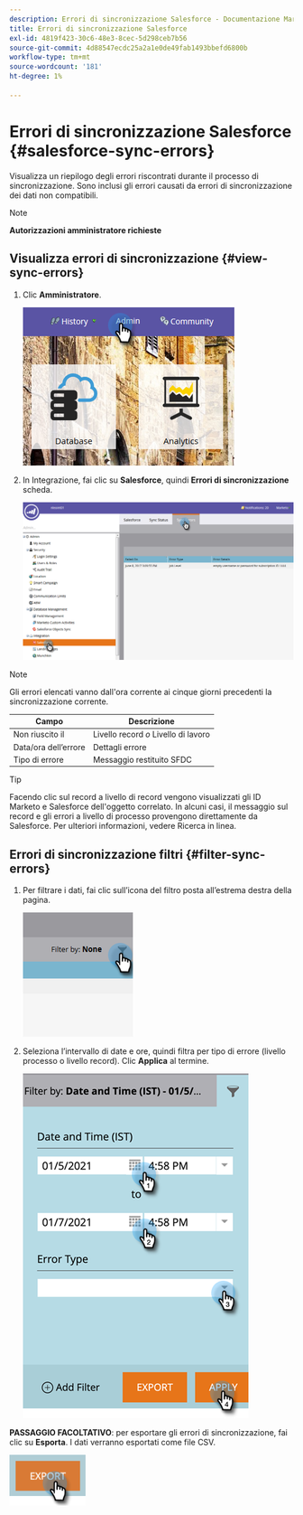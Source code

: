 ```yaml
---
description: Errori di sincronizzazione Salesforce - Documentazione Marketo - Documentazione del prodotto
title: Errori di sincronizzazione Salesforce
exl-id: 4819f423-30c6-48e3-8cec-5d298ceb7b56
source-git-commit: 4d88547ecdc25a2a1e0de49fab1493bbefd6800b
workflow-type: tm+mt
source-wordcount: '181'
ht-degree: 1%

---
```


# Errori di sincronizzazione Salesforce {#salesforce-sync-errors}

Visualizza un riepilogo degli errori riscontrati durante il processo di sincronizzazione. Sono inclusi gli errori causati da errori di sincronizzazione dei dati non compatibili.

>[!NOTE]
>
>**Autorizzazioni amministratore richieste**

## Visualizza errori di sincronizzazione {#view-sync-errors}

1. Clic **Amministratore**.

   ![](assets/salesforce-sync-errors-1.png)

1. In Integrazione, fai clic su **Salesforce**, quindi **Errori di sincronizzazione** scheda.

   ![](assets/salesforce-sync-errors-2.png)

>[!NOTE]
>
>Gli errori elencati vanno dall&#39;ora corrente ai cinque giorni precedenti la sincronizzazione corrente.

| Campo | Descrizione |
|---|---|
| Non riuscito il | Livello record _o_ Livello di lavoro |
| Data/ora dell’errore | Dettagli errore |
| Tipo di errore | Messaggio restituito SFDC |

>[!TIP]
>
>Facendo clic sul record a livello di record vengono visualizzati gli ID Marketo e Salesforce dell&#39;oggetto correlato. In alcuni casi, il messaggio sul record e gli errori a livello di processo provengono direttamente da Salesforce. Per ulteriori informazioni, vedere Ricerca in linea.

## Errori di sincronizzazione filtri {#filter-sync-errors}

1. Per filtrare i dati, fai clic sull’icona del filtro posta all’estrema destra della pagina.

   ![](assets/salesforce-sync-errors-3.png)

1. Seleziona l’intervallo di date e ore, quindi filtra per tipo di errore (livello processo o livello record). Clic **Applica** al termine.

   ![](assets/salesforce-sync-errors-4.png)

**PASSAGGIO FACOLTATIVO**: per esportare gli errori di sincronizzazione, fai clic su **Esporta**. I dati verranno esportati come file CSV.

![](assets/salesforce-sync-errors-5.png)
